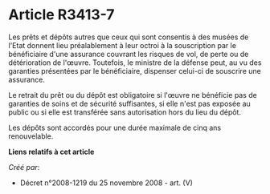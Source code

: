 # Article R3413-7

Les prêts et dépôts autres que ceux qui sont consentis à des musées de l'Etat donnent lieu préalablement à leur octroi à la
souscription par le bénéficiaire d'une assurance couvrant les risques de vol, de perte ou de détérioration de l'œuvre.
Toutefois, le ministre de la défense peut, au vu des garanties présentées par le bénéficiaire, dispenser celui-ci de
souscrire une assurance.

Le retrait du prêt ou du dépôt est obligatoire si l'œuvre ne bénéficie pas de garanties de soins et de sécurité suffisantes,
si elle n'est pas exposée au public ou si elle est transférée sans autorisation hors du lieu du dépôt.

Les dépôts sont accordés pour une durée maximale de cinq ans renouvelable.

**Liens relatifs à cet article**

_Créé par_:

  - Décret n°2008-1219 du 25 novembre 2008 - art. (V)
